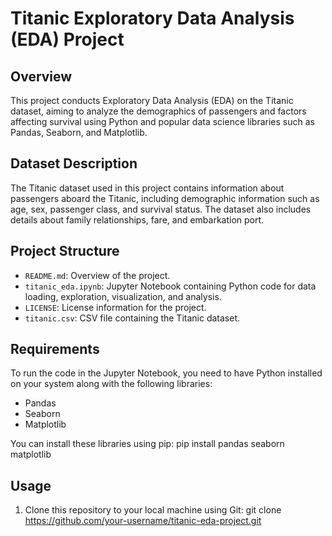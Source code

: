 # Titanic Exploratory Data Analysis (EDA) Project

## Overview
This project conducts Exploratory Data Analysis (EDA) on the Titanic dataset, aiming to analyze the demographics of passengers and factors affecting survival using Python and popular data science libraries such as Pandas, Seaborn, and Matplotlib.

## Dataset Description
The Titanic dataset used in this project contains information about passengers aboard the Titanic, including demographic information such as age, sex, passenger class, and survival status. The dataset also includes details about family relationships, fare, and embarkation port.

## Project Structure
- `README.md`: Overview of the project.
- `titanic_eda.ipynb`: Jupyter Notebook containing Python code for data loading, exploration, visualization, and analysis.
- `LICENSE`: License information for the project.
- `titanic.csv`: CSV file containing the Titanic dataset.

## Requirements
To run the code in the Jupyter Notebook, you need to have Python installed on your system along with the following libraries:
- Pandas
- Seaborn
- Matplotlib

You can install these libraries using pip:
pip install pandas seaborn matplotlib



## Usage
1. Clone this repository to your local machine using Git:
git clone https://github.com/your-username/titanic-eda-project.git


